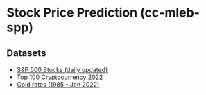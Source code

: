 # Stock Price Prediction (cc-mleb-spp)

## Datasets
* [S&P 500 Stocks (daily updated)](https://www.kaggle.com/andrewmvd/sp-500-stocks)
* [Top 100 Cryptocurrency 2022](https://www.kaggle.com/majyhain/top-100-cryptocurrency-2022)
* [Gold rates (1985 - Jan 2022)](https://www.kaggle.com/hemil26/gold-rates-1985-jan-2022)

